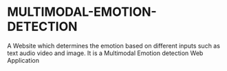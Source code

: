 # MULTIMODAL-EMOTION-DETECTION
A Website which determines the emotion based on different inputs such as text audio video and image. It is a Multimodal Emotion detection Web Application
